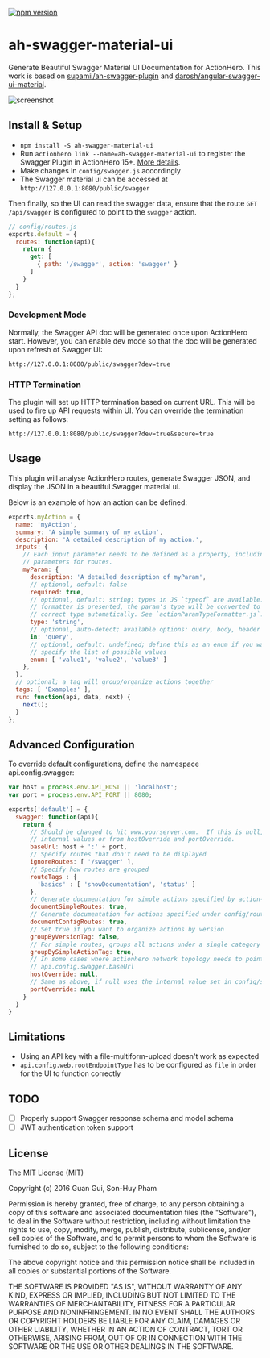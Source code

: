 <!--
@Author: Guan Gui <guiguan>
@Date:   2016-08-23T23:24:05+10:00
@Email:  root@guiguan.net
@Last modified by:   guiguan
@Last modified time: 2016-08-29T21:10:04+10:00
-->

[![npm version](https://badge.fury.io/js/ah-swagger-material-ui.svg)](https://badge.fury.io/js/ah-swagger-material-ui)

# ah-swagger-material-ui
Generate Beautiful Swagger Material UI Documentation for ActionHero. This work is based on [supamii/ah-swagger-plugin](https://github.com/supamii/ah-swagger-plugin) and [darosh/angular-swagger-ui-material](https://github.com/darosh/angular-swagger-ui-material).

![screenshot](https://raw.github.com/guiguan/ah-swagger-material-ui/master/screenshot.png)

## Install & Setup

- `npm install -S ah-swagger-material-ui`
- Run `actionhero link --name=ah-swagger-material-ui` to register the Swagger Plugin in ActionHero 15+. [More details](http://www.actionherojs.com/docs/#including-plugins).
- Make changes in `config/swagger.js` accordingly
- The Swagger material ui can be accessed at `http://127.0.0.1:8080/public/swagger`

Then finally, so the UI can read the swagger data, ensure that the route `GET /api/swagger` is configured to point to the `swagger` action.
```js
// config/routes.js
exports.default = {
  routes: function(api){
    return {
      get: [
        { path: '/swagger', action: 'swagger' }
      ]
    }
  }
};
```

### Development Mode
Normally, the Swagger API doc will be generated once upon ActionHero start. However, you can enable dev mode so that the doc will be generated upon refresh of Swagger UI:

`http://127.0.0.1:8080/public/swagger?dev=true`

### HTTP Termination
The plugin will set up HTTP termination based on current URL. This will be used to fire up API requests within UI. You can override the termination setting as follows:

`http://127.0.0.1:8080/public/swagger?dev=true&secure=true`

## Usage
This plugin will analyse ActionHero routes, generate Swagger JSON, and display the JSON in a beautiful Swagger material ui.

Below is an example of how an action can be defined:

```javascript
exports.myAction = {
  name: 'myAction',
  summary: 'A simple summary of my action',
  description: 'A detailed description of my action.',
  inputs: {
    // Each input parameter needs to be defined as a property, including input
    // parameters for routes.
    myParam: {
      description: 'A detailed description of myParam',
      // optional, default: false
      required: true,
      // optional, default: string; types in JS `typeof` are available. When no
      // formatter is presented, the param's type will be converted to the
      // correct type automatically. See `actionParamTypeFormatter.js`.
      type: 'string',
      // optional, auto-detect; available options: query, body, header
      in: 'query',
      // optional, default: undefined; define this as an enum if you want to
      // specify the list of possible values
      enum: [ 'value1', 'value2', 'value3' ]
    },
  },
  // optional; a tag will group/organize actions together
  tags: [ 'Examples' ],
  run: function(api, data, next) {
    next();
  }
};
```


## Advanced Configuration

To override default configurations, define the namespace api.config.swagger:

```javascript
var host = process.env.API_HOST || 'localhost';
var port = process.env.API_PORT || 8080;

exports['default'] = {
  swagger: function(api){
    return {
      // Should be changed to hit www.yourserver.com.  If this is null, defaults to ip:port from
      // internal values or from hostOverride and portOverride.
      baseUrl: host + ':' + port,
      // Specify routes that don't need to be displayed
      ignoreRoutes: [ '/swagger' ],
      // Specify how routes are grouped
      routeTags : {
        'basics' : [ 'showDocumentation', 'status' ]
      },
      // Generate documentation for simple actions specified by action-name
      documentSimpleRoutes: true,
      // Generate documentation for actions specified under config/routes.js
      documentConfigRoutes: true,
      // Set true if you want to organize actions by version
      groupByVersionTag: false,
      // For simple routes, groups all actions under a single category
      groupBySimpleActionTag: true,
      // In some cases where actionhero network topology needs to point elsewhere.  If null, uses
      // api.config.swagger.baseUrl
      hostOverride: null,
      // Same as above, if null uses the internal value set in config/server/web.js
      portOverride: null
    }
  }
}
```

## Limitations

* Using an API key with a file-multiform-upload doesn't work as expected
* `api.config.web.rootEndpointType` has to be configured as `file` in order for the UI to function correctly

## TODO

- [ ] Properly support Swagger response schema and model schema
- [ ] JWT authentication token support

## License
The MIT License (MIT)

Copyright (c) 2016 Guan Gui, Son-Huy Pham

Permission is hereby granted, free of charge, to any person obtaining a copy
of this software and associated documentation files (the "Software"), to deal
in the Software without restriction, including without limitation the rights
to use, copy, modify, merge, publish, distribute, sublicense, and/or sell
copies of the Software, and to permit persons to whom the Software is
furnished to do so, subject to the following conditions:

The above copyright notice and this permission notice shall be included in all
copies or substantial portions of the Software.

THE SOFTWARE IS PROVIDED "AS IS", WITHOUT WARRANTY OF ANY KIND, EXPRESS OR
IMPLIED, INCLUDING BUT NOT LIMITED TO THE WARRANTIES OF MERCHANTABILITY,
FITNESS FOR A PARTICULAR PURPOSE AND NONINFRINGEMENT. IN NO EVENT SHALL THE
AUTHORS OR COPYRIGHT HOLDERS BE LIABLE FOR ANY CLAIM, DAMAGES OR OTHER
LIABILITY, WHETHER IN AN ACTION OF CONTRACT, TORT OR OTHERWISE, ARISING FROM,
OUT OF OR IN CONNECTION WITH THE SOFTWARE OR THE USE OR OTHER DEALINGS IN THE
SOFTWARE.
